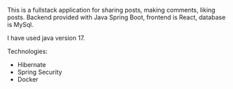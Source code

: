 This is a fullstack application for sharing posts, making comments, liking posts. Backend provided with Java Spring Boot, frontend is React, database is MySql.

I have used java version 17.

Technologies:
- Hibernate
- Spring Security
- Docker
